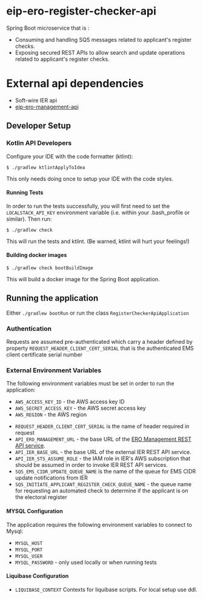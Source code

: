 # eip-ero-register-checker-api
Spring Boot microservice that is :
- Consuming and handling SQS messages related to applicant's register checks.
- Exposing secured REST APIs to allow search and update operations related to applicant's register checks.

# External api dependencies
- Soft-wire IER api 
- [eip-ero-management-api](https://github.com/cabinetoffice/eip-ero-management-api)

## Developer Setup
### Kotlin API Developers

Configure your IDE with the code formatter (ktlint):
```
$ ./gradlew ktlintApplyToIdea
```
This only needs doing once to setup your IDE with the code styles.

#### Running Tests
In order to run the tests successfully, you will first need to set the `LOCALSTACK_API_KEY` environment variable (i.e.
within your .bash_profile or similar). Then run:
```
$ ./gradlew check
```
This will run the tests and ktlint. (Be warned, ktlint will hurt your feelings!)

#### Building docker images
```
$ ./gradlew check bootBuildImage
```
This will build a docker image for the Spring Boot application.

## Running the application
Either `./gradlew bootRun` or run the class `RegisterCheckerApiApplication`

### Authentication
Requests are assumed pre-authenticated which carry a header defined by property `REQUEST_HEADER_CLIENT_CERT_SERIAL` that is the authenticated EMS client certificate serial number

### External Environment Variables
The following environment variables must be set in order to run the application:
* `AWS_ACCESS_KEY_ID` - the AWS access key ID
* `AWS_SECRET_ACCESS_KEY` - the AWS secret access key
* `AWS_REGION` - the AWS region
- `REQUEST_HEADER_CLIENT_CERT_SERIAL` is the name of header required in request
- `API_ERO_MANAGEMENT_URL` - the base URL of the [ERO Management REST API service](https://github.com/cabinetoffice/eip-ero-management-api).
- `API_IER_BASE_URL` - the base URL of the external IER REST API service.
- `API_IER_STS_ASSUME_ROLE` - the IAM role in IER's AWS subscription that should be assumed in order to invoke IER REST API services.
- `SQS_EMS_CIDR_UPDATE_QUEUE_NAME` is the name of the queue for EMS CIDR update notifications from IER
- `SQS_INITIATE_APPLICANT_REGISTER_CHECK_QUEUE_NAME` - the queue name for requesting an automated check to determine if the applicant is on the electoral register

#### MYSQL Configuration
The application requires the following environment variables to connect to Mysql:
* `MYSQL_HOST`
* `MYSQL_PORT`
* `MYSQL_USER`
* `MYSQL_PASSWORD` - only used locally or when running tests

#### Liquibase Configuration
* `LIQUIBASE_CONTEXT` Contexts for liquibase scripts.
  For local setup use ddl.